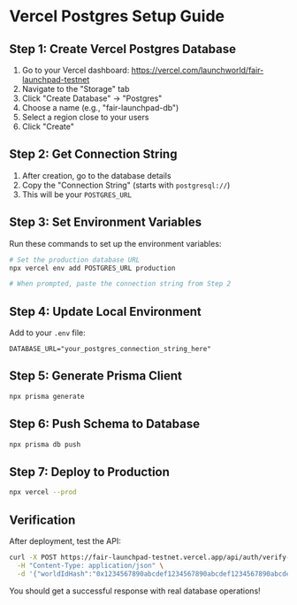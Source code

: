 # Vercel Postgres Setup Guide

## Step 1: Create Vercel Postgres Database

1. Go to your Vercel dashboard: https://vercel.com/launchworld/fair-launchpad-testnet
2. Navigate to the "Storage" tab
3. Click "Create Database" → "Postgres"
4. Choose a name (e.g., "fair-launchpad-db")
5. Select a region close to your users
6. Click "Create"

## Step 2: Get Connection String

1. After creation, go to the database details
2. Copy the "Connection String" (starts with `postgresql://`)
3. This will be your `POSTGRES_URL`

## Step 3: Set Environment Variables

Run these commands to set up the environment variables:

```bash
# Set the production database URL
npx vercel env add POSTGRES_URL production

# When prompted, paste the connection string from Step 2
```

## Step 4: Update Local Environment

Add to your `.env` file:
```
DATABASE_URL="your_postgres_connection_string_here"
```

## Step 5: Generate Prisma Client

```bash
npx prisma generate
```

## Step 6: Push Schema to Database

```bash
npx prisma db push
```

## Step 7: Deploy to Production

```bash
npx vercel --prod
```

## Verification

After deployment, test the API:
```bash
curl -X POST https://fair-launchpad-testnet.vercel.app/api/auth/verify-world-id \
  -H "Content-Type: application/json" \
  -d '{"worldIdHash":"0x1234567890abcdef1234567890abcdef1234567890abcdef1234567890abcdef","verificationLevel":"device","proof":{"proof":"test"}}'
```

You should get a successful response with real database operations!
